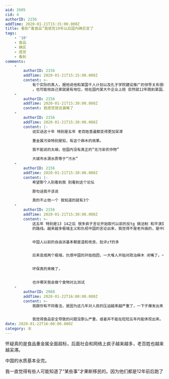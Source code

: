 ```yaml
---
aid: 2605
cid: 4
authorID: 2156
addTime: 2020-01-21T15:15:00.000Z
title: 看到“毒食品”我感觉10年以后国内确实变了
tags:
    - '10'
    - 食品
    - 确实
    - 感觉
    - 看到
comments:
    -
        authorID: 2156
        addTime: 2020-01-21T15:15:00.000Z
        content: >-
            有个实际的真人，据他说他和某国千人计划以及孔子学院建设推广的领导关系很好，可能家里有关系
            ，也可能他自己家就是有地位，他在国内某大牛企业上班 突然就12年跑到某国上学 然后上班变成外国人了
    -
        authorID: 2156
        addTime: 2020-01-21T15:30:00.000Z
        content: 我感觉我说漏嘴了
    -
        authorID: 2156
        addTime: 2020-01-21T15:30:00.000Z
        content: |-
            说实话这十年 特别是五年 老百姓普遍都变得更加呆滞

            重金属污染特别是铅，有这个麻木的效果。

            我不能说的太细，但国内没有真正的“无污染农作物”

            大城市水源水质等于“污水”
    -
        authorID: 2156
        addTime: 2020-01-21T15:30:00.000Z
        content: |-
            希望那个人别看到我 别看到这个论坛

            那句话我不该说

            真的不止他一个 我知道的就有3个
    -
        authorID: 2156
        addTime: 2020-01-21T15:30:00.000Z
        content: >-
            这五年 特别是13 14之后 很多疯子言论开始取代以前的反tg 搞法制 和平演变
            的路线。越来越多极端主义和仇视中国的言论出来，我觉得不是老外搞的，是中国人自己搞得。


            中国人以前的自由派基本都是温和改良，批评zf的多


            后来变成两个极端，仇恨中国的开始抱团，一大堆人开始对政治麻木 闭嘴了。一些人疯了 另一些真的痴呆麻木了。


            环保真的来晚了，


            也许哪天我会做个食物对比测试
    -
        authorID: 2968
        addTime: 2020-01-22T16:00:00.000Z
        content: >-
            我跟你有不同看法，是因为这几年对人民的压迫越来越严重了，一下子爆发出来，所以才导致极端派越来越多。我就眼睁睁看到一个温和派变成假支黑最后变成真支黑，他现在移民了，又变成了假支黑了。


            我觉得食品安全导致的问题没那么严重，或者并不能在短短五年内能体现出来。
date: 2020-01-22T16:00:00.000Z
category: 水
---
```


怀疑真的是食品重金属全面超标，后面社会和网络上疯子越来越多，老百姓也越来越呆滞。

中国的水质基本全完。

我一直觉得有些人可能知道了“某些事”才果断移民的。因为他们都是12年前后跑了
